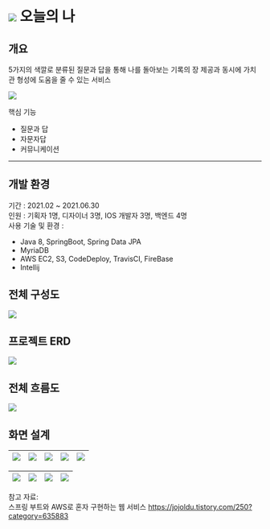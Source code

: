 # ![](https://user-images.githubusercontent.com/33277725/237874338-16a0eb49-e7bd-4406-916d-b8b11f95ebd9.png) 오늘의 나
## 개요
5가지의 색깔로 분류된 질문과 답을 통해 나를 돌아보는 기록의 장 제공과 동시에 가치관 형성에 도움을 줄 수 있는 서비스

![](https://user-images.githubusercontent.com/33277725/237874347-f4ed38d5-7a6d-4a0f-8a66-be906e371ce4.png)

핵심 기능
- 질문과 답
- 자문자답
- 커뮤니케이션
----

## 개발 환경
기간 : 2021.02 ~ 2021.06.30   
인원 : 기획자 1명, 디자이너 3명, IOS 개발자 3명, 백엔드 4명  
사용 기술 및 환경 :
- Java 8, SpringBoot, Spring Data JPA
- MyriaDB
- AWS EC2, S3, CodeDeploy, TravisCI, FireBase
- Intellij


## 전체 구성도
![](https://user-images.githubusercontent.com/33277725/237874424-673f803f-9739-4dbf-b0ef-323cf20250a5.png)


## 프로젝트 ERD
![](https://user-images.githubusercontent.com/33277725/237874418-f25951ee-5735-46b0-b6d6-bca46c1a2159.png)


## 전체 흐름도
![](https://user-images.githubusercontent.com/33277725/237874428-8c75a55b-1e0d-4fb5-84c4-80c4aed5d69d.png)


## 화면 설계
![](https://user-images.githubusercontent.com/33277725/237874357-63603107-3572-4606-99af-5c60ac7b28e2.png)|![](https://user-images.githubusercontent.com/33277725/237874364-f290b241-d32f-432d-b122-419b333811c8.png)|![](https://user-images.githubusercontent.com/33277725/237874375-b4a228fb-328b-41af-b5c7-ad69fe9f7620.png)|![](https://user-images.githubusercontent.com/33277725/237874379-2f045e95-0601-4274-82d1-f2828c6c4814.png)|![](https://user-images.githubusercontent.com/33277725/237874386-2b5741ad-3787-4ed5-be6d-db9f9772c19b.png)
---|---|---|---|---|

![](https://user-images.githubusercontent.com/33277725/237874327-78b9462c-4d79-4e89-885d-06a9fbfac277.png)|![](https://user-images.githubusercontent.com/33277725/237874391-98eb8751-df88-4c68-b2b8-77a3b08edb45.png)|![](https://user-images.githubusercontent.com/33277725/237874399-0d8eb63b-607b-4c29-9131-0cfe87d49c94.png)|![](https://user-images.githubusercontent.com/33277725/237874407-174dc6be-7f19-4420-8a74-66dcae313b59.png)
---|---|---|---|

참고 자료:   
스프링 부트와 AWS로 혼자 구현하는 웹 서비스 https://jojoldu.tistory.com/250?category=635883